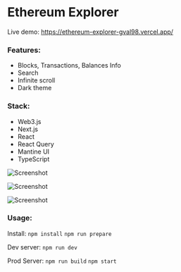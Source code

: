# Ethereum Explorer

Live demo: https://ethereum-explorer-gval98.vercel.app/

### Features:

- Blocks, Transactions, Balances Info
- Search
- Infinite scroll
- Dark theme

### Stack:

- Web3.js
- Next.js
- React
- React Query
- Mantine UI
- TypeScript

![Screenshot](https://i.ibb.co/7rR5Xj2/eth-explorer-2.jpg)

![Screenshot](https://i.ibb.co/K2PK1k8/eth-explorer-3.jpg)

![Screenshot](https://i.ibb.co/C16cC03/eth-explorer-1.jpg)

### Usage:

Install: `npm install` `npm run prepare`

Dev server: `npm run dev`

Prod Server: `npm run build` `npm start`